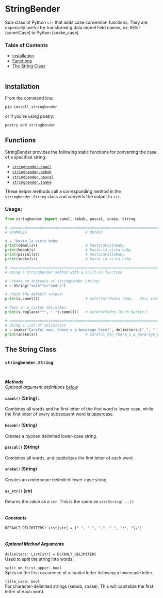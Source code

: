 # StringBender
Sub-class of Python `str` that adds case conversion functions. They are especially useful for transforming data model field names,  ex: REST (camelCase) to Python (snake_case).

### Table of Contents

* [Installation](#installation)
* [Functions](#functions)
* [The String Class](#the-string-class)
<br><br>

## Installation

From the command line:
```sh
pip install stringbender
```

or if you're using poetry:

```sh
poetry add stringbender
```

## Functions

StringBender provides the following static functions for converting the case of a specified string:
* [`stringbender.camel`](#camel)
* [`stringbender.kebob`](#kebob)
* [`stringbender.pascal`](#pascal)
* [`stringbender.snake`](#snake)

These helper methods call a corresponding method in the `stringbender.String` class and converts the output to `str`.

### Usage:
```python
from stringbender import camel, kebob, pascal, snake, String

# ================================================================================
# EXAMPLES                           # OUTPUT

s = "Hasta la vista baby"
print(camel(s))                      # hastaLaVistaBaby
print(kebob(s)                       # hasta-la-vista-baby
print(pascal(s))                     # HastaLaVistaBaby
print(snake(s))                      # hasta_la_vista_baby

# ================================================================================
# Using a StringBender method with a built-in function

# Create an instance of stringbender.String:
s = String("vote*for*pedro")

# Check the default output:
print(s.camel())                     # vote*For*Pedro (hmm... this isn't right)

# Pass in a custom delimiter:
print(s.replace("*", " ").camel())   # voteForPedro (Much better!)

# ================================================================================
# Using a list of delimiters
s = snake("Careful man, there's a beverage here!", delimiters=[",", "'", "!"])
print(snake(s))                      # careful_man_there_s_a_beverage_here

```

## The String Class

### `stringbender.String`
<br>

***Methods***<br>
_Optional argument definitions [below](#optional-method-arguments)_

#### __`camel()`__ (String) :<br>
Combines all words and he first letter of the first word is lower case, while the first letter of every subsequent word is uppercase.

#### __`kebob()`__ (String)<br>
Creates a hyphen delimited lower-case string.

#### __`pascal()`__ (String)<br>
Combines all words, and capitalizes the first letter of each word.

#### __`snake()`__ (String)<br>
Creates an underscore delimited lower-case string.

#### __`as_str()`__ (str)<br>
Returns the value as a `str`. This is the same as `str(String(...))`
<br><br>


#### ***Constants***

`DEFAULT_DELIMITERS: List[str] = [" ", ".", "-", "_", ":", "\\"]`
<br><br>


#### ___Optional Method Arguments___

`delimiters: List[str] = DEFAULT_DELIMITERS`<br>
Used to split the string into words.

`split_on_first_upper: bool`<br>
Splits on the first occurence of a capital letter following a lowercase letter.

`title_case: bool`<br>
For character-delimited strings (kebob, snake), This will capitalize the first letter of each word.
